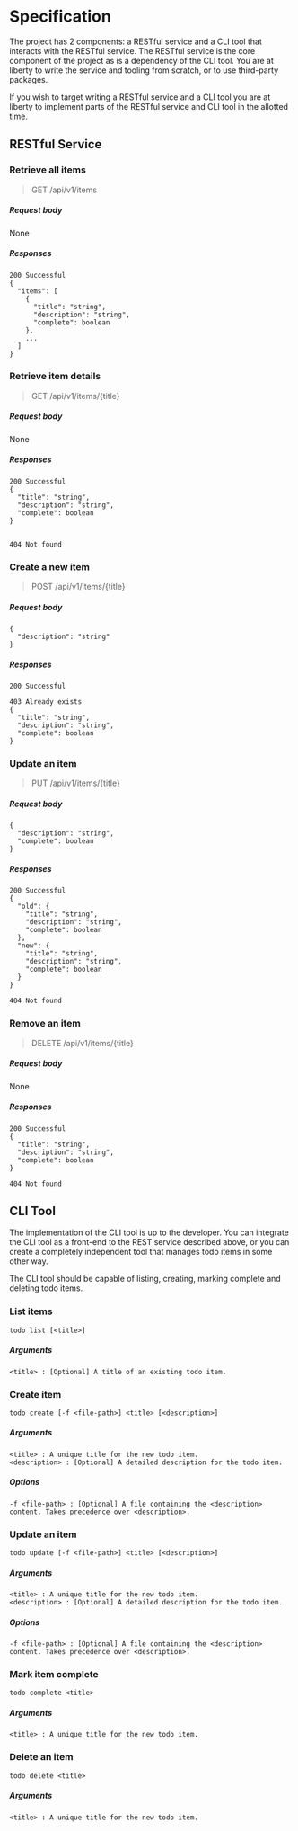# Specification

The project has 2 components: a RESTful service and a CLI tool that interacts with the RESTful service. The RESTful service is the core component of the project as is a dependency of the CLI tool. You are at liberty to write the service and tooling from scratch, or to use third-party packages.

If you wish to target writing a RESTful service and a CLI tool you are at liberty to implement parts of the RESTful service and CLI tool in the allotted time.

## RESTful Service

### Retrieve all items

> GET /api/v1/items

##### Request body

None

##### Responses

    200 Successful
    {
      "items": [
        {
          "title": "string",
          "description": "string",
          "complete": boolean
        },
        ...
      ]
    }

### Retrieve item details

> GET /api/v1/items/{title}

##### Request body

None

##### Responses

    200 Successful
    {
      "title": "string",
      "description": "string",
      "complete": boolean
    }


    404 Not found

### Create a new item

> POST /api/v1/items/{title}

##### Request body

    {
      "description": "string"
    }

##### Responses

    200 Successful

    403 Already exists
    {
      "title": "string",
      "description": "string",
      "complete": boolean
    }

### Update an item

> PUT /api/v1/items/{title}

##### Request body

    {
      "description": "string",
      "complete": boolean
    }

##### Responses

    200 Successful
    {
      "old": {
        "title": "string",
        "description": "string",
        "complete": boolean
      },
      "new": {
        "title": "string",
        "description": "string",
        "complete": boolean
      }
    }

    404 Not found

### Remove an item

> DELETE /api/v1/items/{title}

##### Request body

None

##### Responses

    200 Successful
    {
      "title": "string",
      "description": "string",
      "complete": boolean
    }

    404 Not found

## CLI Tool

The implementation of the CLI tool is up to the developer. You can integrate the CLI tool as a front-end to the REST service described above, or you can create a completely independent tool that manages todo items in some other way.

The CLI tool should be capable of listing, creating, marking complete and deleting todo items. 

### List items

    todo list [<title>]

##### Arguments

    <title> : [Optional] A title of an existing todo item.

### Create item
 
    todo create [-f <file-path>] <title> [<description>]

##### Arguments

    <title> : A unique title for the new todo item.
    <description> : [Optional] A detailed description for the todo item.

##### Options

    -f <file-path> : [Optional] A file containing the <description> content. Takes precedence over <description>.


### Update an item

    todo update [-f <file-path>] <title> [<description>]

##### Arguments

    <title> : A unique title for the new todo item.
    <description> : [Optional] A detailed description for the todo item.

##### Options

    -f <file-path> : [Optional] A file containing the <description> content. Takes precedence over <description>.

### Mark item complete

    todo complete <title>

##### Arguments

    <title> : A unique title for the new todo item.

### Delete an item

    todo delete <title>

##### Arguments

    <title> : A unique title for the new todo item.

